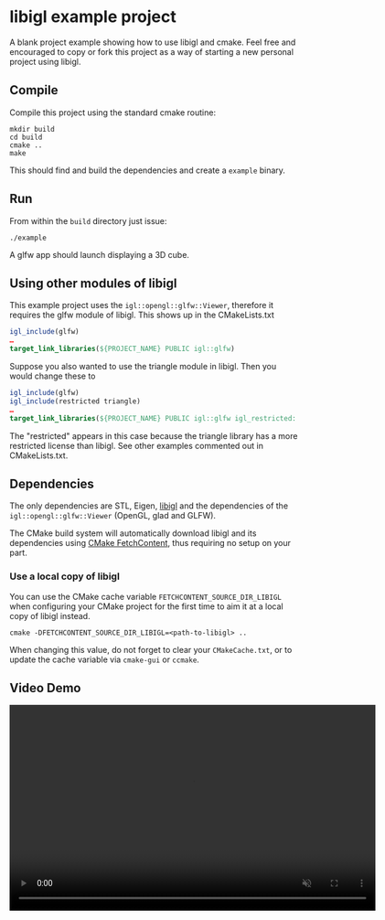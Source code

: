 # libigl example project

A blank project example showing how to use libigl and cmake. Feel free and
encouraged to copy or fork this project as a way of starting a new personal
project using libigl.

## Compile

Compile this project using the standard cmake routine:

    mkdir build
    cd build
    cmake ..
    make

This should find and build the dependencies and create a `example` binary.

## Run

From within the `build` directory just issue:

    ./example

A glfw app should launch displaying a 3D cube.

## Using other modules of libigl

This example project uses the `igl::opengl::glfw::Viewer`, therefore it requires
the glfw module of libigl. This shows up in the CMakeLists.txt 

```cmake
igl_include(glfw)
…
target_link_libraries(${PROJECT_NAME} PUBLIC igl::glfw)
```

Suppose you also wanted to use the triangle module in libigl. Then you would
change these to

```cmake
igl_include(glfw)
igl_include(restricted triangle)
…
target_link_libraries(${PROJECT_NAME} PUBLIC igl::glfw igl_restricted::triangle)
```

The "restricted" appears in this case because the triangle library has a more
restricted license than libigl. See other examples commented out in
CMakeLists.txt.


## Dependencies

The only dependencies are STL, Eigen, [libigl](http://libigl.github.io/libigl/) and the dependencies
of the `igl::opengl::glfw::Viewer` (OpenGL, glad and GLFW).

The CMake build system will automatically download libigl and its dependencies using
[CMake FetchContent](https://cmake.org/cmake/help/latest/module/FetchContent.html),
thus requiring no setup on your part.

### Use a local copy of libigl
You can use the CMake cache variable `FETCHCONTENT_SOURCE_DIR_LIBIGL` when configuring your CMake project for
the first time to aim it at a local copy of libigl instead.
```
cmake -DFETCHCONTENT_SOURCE_DIR_LIBIGL=<path-to-libigl> ..
```
When changing this value, do not forget to clear your `CMakeCache.txt`, or to update the cache variable
via `cmake-gui` or `ccmake`.

## Video Demo
<video width="640" height="360" controls autoplay muted loop playsinline>
  <source src="/Ball_Simulation.mp4" type="video/mp4">
  Your browser does not support the video tag.
</video>
